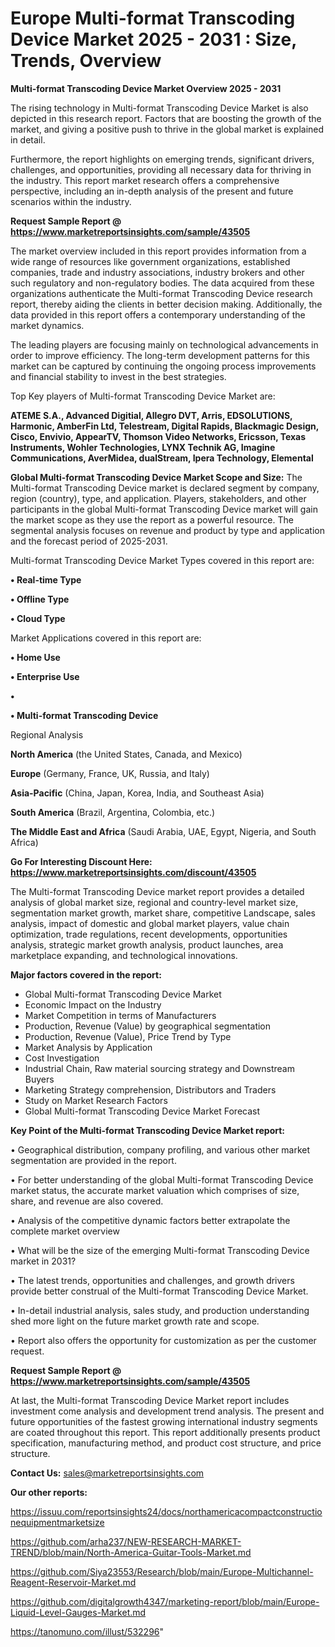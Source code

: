 # Europe Multi-format Transcoding Device Market 2025 - 2031 : Size, Trends, Overview

<Strong> Multi-format Transcoding Device Market Overview 2025 - 2031</strong>

The rising technology in Multi-format Transcoding Device Market is also depicted in this research report. Factors that are boosting the growth of the market, and giving a positive push to thrive in the global market is explained in detail.

Furthermore, the report highlights on emerging trends, significant drivers, challenges, and opportunities, providing all necessary data for thriving in the industry. This report market research offers a comprehensive perspective, including an in-depth analysis of the present and future scenarios within the industry.

<strong>Request Sample Report @ <a href=https://www.marketreportsinsights.com/sample/43505>https://www.marketreportsinsights.com/sample/43505</a></strong>

The market overview included in this report provides information from a wide range of resources like government organizations, established companies, trade and industry associations, industry brokers and other such regulatory and non-regulatory bodies. The data acquired from these organizations authenticate the Multi-format Transcoding Device research report, thereby aiding the clients in better decision making. Additionally, the data provided in this report offers a contemporary understanding of the market dynamics.

The leading players are focusing mainly on technological advancements in order to improve efficiency. The long-term development patterns for this market can be captured by continuing the ongoing process improvements and financial stability to invest in the best strategies.

Top Key players of Multi-format Transcoding Device Market are:

<strong>ATEME S.A., Advanced Digitial, Allegro DVT, Arris, EDSOLUTIONS, Harmonic, AmberFin Ltd, Telestream, Digital Rapids, Blackmagic Design, Cisco, Envivio, AppearTV, Thomson Video Networks, Ericsson, Texas Instruments, Wohler Technologies, LYNX Technik AG, Imagine Communications, AverMidea, dualStream, Ipera Technology, Elemental</strong>

<strong><b>Global Multi-format Transcoding Device Market Scope and Size:</b></strong>
The Multi-format Transcoding Device market is declared segment by company, region (country), type, and application. Players, stakeholders, and other participants in the global Multi-format Transcoding Device market will gain the market scope as they use the report as a powerful resource. The segmental analysis focuses on revenue and product by type and application and the forecast period of 2025-2031.

Multi-format Transcoding Device Market Types covered in this report are:

<strong>•  Real-time Type

•  Offline Type

•  Cloud Type</strong>

Market Applications covered in this report are:

<strong>•  Home Use

•  Enterprise Use

•  

•  Multi-format Transcoding Device</strong> 

Regional Analysis

<strong>North America</strong> (the United States, Canada, and Mexico)

<strong>Europe</strong> (Germany, France, UK, Russia, and Italy)

<strong>Asia-Pacific</strong> (China, Japan, Korea, India, and Southeast Asia)

<strong>South America</strong> (Brazil, Argentina, Colombia, etc.)

<strong>The Middle East and Africa</strong> (Saudi Arabia, UAE, Egypt, Nigeria, and South Africa)

<strong>Go For Interesting Discount Here: <a href=https://www.marketreportsinsights.com/discount/43505>https://www.marketreportsinsights.com/discount/43505</a></strong>

The Multi-format Transcoding Device market report provides a detailed analysis of global market size, regional and country-level market size, segmentation market growth, market share, competitive Landscape, sales analysis, impact of domestic and global market players, value chain optimization, trade regulations, recent developments, opportunities analysis, strategic market growth analysis, product launches, area marketplace expanding, and technological innovations.

<strong><b>Major factors covered in the report:</b></strong>
<ul>
  <li>Global Multi-format Transcoding Device Market </li>
  <li>Economic Impact on the Industry</li>
  <li>Market Competition in terms of Manufacturers</li>
  <li>Production, Revenue (Value) by geographical segmentation</li>
  <li>Production, Revenue (Value), Price Trend by Type</li>
  <li>Market Analysis by Application</li>
  <li>Cost Investigation</li>
  <li>Industrial Chain, Raw material sourcing strategy and Downstream Buyers</li>
  <li>Marketing Strategy comprehension, Distributors and Traders</li>
  <li>Study on Market Research Factors</li>
  <li>Global Multi-format Transcoding Device Market Forecast</li>
</ul>

<strong><b>Key Point of the Multi-format Transcoding Device Market report:</b></strong>

• Geographical distribution, company profiling, and various other market segmentation are provided in the report.

• For better understanding of the global Multi-format Transcoding Device market status, the accurate market valuation which comprises of size, share, and revenue are also covered.

• Analysis of the competitive dynamic factors better extrapolate the complete market overview

• What will be the size of the emerging Multi-format Transcoding Device market in 2031?

• The latest trends, opportunities and challenges, and growth drivers provide better construal of the Multi-format Transcoding Device Market.

• In-detail industrial analysis, sales study, and production understanding shed more light on the future market growth rate and scope.

• Report also offers the opportunity for customization as per the customer request.

<strong>Request Sample Report @ <a href=https://www.marketreportsinsights.com/sample/43505>https://www.marketreportsinsights.com/sample/43505</a></strong>

At last, the Multi-format Transcoding Device Market report includes investment come analysis and development trend analysis. The present and future opportunities of the fastest growing international industry segments are coated throughout this report. This report additionally presents product specification, manufacturing method, and product cost structure, and price structure.

<strong>Contact Us:</strong>
sales@marketreportsinsights.com

<strong>Our other reports:</strong>

<a href=https://issuu.com/reportsinsights24/docs/northamericacompactconstructionequipmentmarketsize>https://issuu.com/reportsinsights24/docs/northamericacompactconstructionequipmentmarketsize</a>

<a href=https://github.com/arha237/NEW-RESEARCH-MARKET-TREND/blob/main/North-America-Guitar-Tools-Market.md>https://github.com/arha237/NEW-RESEARCH-MARKET-TREND/blob/main/North-America-Guitar-Tools-Market.md</a>

<a href=https://github.com/Siya23553/Research/blob/main/Europe-Multichannel-Reagent-Reservoir-Market.md>https://github.com/Siya23553/Research/blob/main/Europe-Multichannel-Reagent-Reservoir-Market.md</a>

<a href=https://github.com/digitalgrowth4347/marketing-report/blob/main/Europe-Liquid-Level-Gauges-Market.md>https://github.com/digitalgrowth4347/marketing-report/blob/main/Europe-Liquid-Level-Gauges-Market.md</a>

<a href=https://tanomuno.com/illust/532296>https://tanomuno.com/illust/532296</a>"
